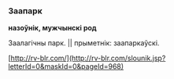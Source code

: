 ### Заапарк
**назоўнік, мужчынскі род**

Заалагічны парк. || прыметнік: заапаркаўскі.

<a rel="author">[http://rv-blr.com/](http://rv-blr.com/slounik.jsp?letterId=0&maskId=0&pageId=968)</a>
